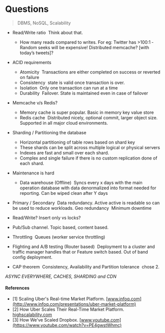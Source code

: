# Questions

> DBMS, NoSQL, Scalability

* Read/Write ratio ­ Think about that.
    * How many reads compared to writes. For eg: Twitter has >100:1 ­ Random
seeks will be expensive! Distributed memcache? [with today’s tweets]?

* ACID requirements
    * Atomicity ­ Transactions are either completed on success or reverted on failure
    * Consistency ­ state is valid once transaction is over.
    * Isolation ­ Only one transaction can run at a time
    * Durability ­ Failover. State is maintained even in case of failover

* Memcache v/s Redis?
    * Memory cache is super popular. Basic in memory key value store
    * Redis cache ­ Distributed nicely, optional commit, larger object size. Supported in all major cloud environments.

* Sharding / Partitioning the database
    * Horizontal partitioning of table rows based on shard key
    * These shards can be split across multiple logical or physical servers
    * Indexes are fast and small over each shard.
    * Complex and single failure if there is no custom replication done of each
shard.

* Maintenance is hard
    * Data warehouse (Offline) ­ Syncs every x days with the main operation database with data denormalized into format needed for reporting. Can be wiped clean after Y days

* Primary / Secondary ­ Data redundancy. Active active is readable so can be used to reduce workloads. Geo redundancy ­ Minimum downtime

* Read/Write? Insert only vs locks?

* Pub/Sub channel. Topic based, content based.

* Throttling ­ Queues (worker service throttling)

* Flighting and A/B testing (Router based) ­ Deployment to a cluster and traffic manager handles that or Feature switch based. Out of band config deployment.

* CAP theorem ­ Consistency, Availability and Partition tolerance ­ chose 2.


*ASYNC EVERYWHERE, CACHES, SHARDING and CDN*

#### References

* [1] Scaling Uber's Real-time Market Platform. [www.infoq.com](http://www.infoq.com/presentations/uber-market-platform)
* [2] How Uber Scales Their Real-Time Market Platform. [highscalability.com](http://highscalability.com/blog/2015/9/14/how-uber-scales-their-real-time-market-platform.html)
* [3] How We've Scaled Dropbox. [www.youtube.com](https://www.youtube.com/watch?v=PE4gwstWhmc)
